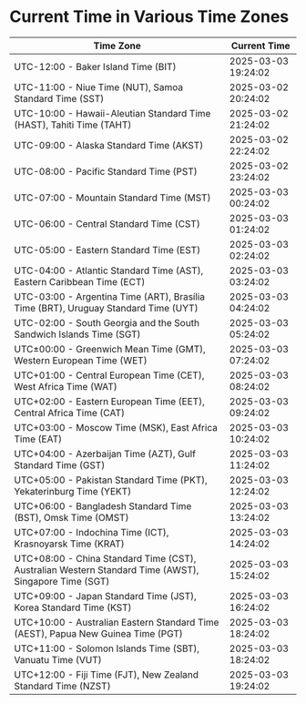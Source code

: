 # Current Time in Various Time Zones

| Time Zone | Current Time |
|-----------|--------------|
| UTC-12:00 - Baker Island Time (BIT) | 2025-03-03 19:24:02 |
| UTC-11:00 - Niue Time (NUT), Samoa Standard Time (SST) | 2025-03-02 20:24:02 |
| UTC-10:00 - Hawaii-Aleutian Standard Time (HAST), Tahiti Time (TAHT) | 2025-03-02 21:24:02 |
| UTC-09:00 - Alaska Standard Time (AKST) | 2025-03-02 22:24:02 |
| UTC-08:00 - Pacific Standard Time (PST) | 2025-03-02 23:24:02 |
| UTC-07:00 - Mountain Standard Time (MST) | 2025-03-03 00:24:02 |
| UTC-06:00 - Central Standard Time (CST) | 2025-03-03 01:24:02 |
| UTC-05:00 - Eastern Standard Time (EST) | 2025-03-03 02:24:02 |
| UTC-04:00 - Atlantic Standard Time (AST), Eastern Caribbean Time (ECT) | 2025-03-03 03:24:02 |
| UTC-03:00 - Argentina Time (ART), Brasília Time (BRT), Uruguay Standard Time (UYT) | 2025-03-03 04:24:02 |
| UTC-02:00 - South Georgia and the South Sandwich Islands Time (SGT) | 2025-03-03 05:24:02 |
| UTC±00:00 - Greenwich Mean Time (GMT), Western European Time (WET) | 2025-03-03 07:24:02 |
| UTC+01:00 - Central European Time (CET), West Africa Time (WAT) | 2025-03-03 08:24:02 |
| UTC+02:00 - Eastern European Time (EET), Central Africa Time (CAT) | 2025-03-03 09:24:02 |
| UTC+03:00 - Moscow Time (MSK), East Africa Time (EAT) | 2025-03-03 10:24:02 |
| UTC+04:00 - Azerbaijan Time (AZT), Gulf Standard Time (GST) | 2025-03-03 11:24:02 |
| UTC+05:00 - Pakistan Standard Time (PKT), Yekaterinburg Time (YEKT) | 2025-03-03 12:24:02 |
| UTC+06:00 - Bangladesh Standard Time (BST), Omsk Time (OMST) | 2025-03-03 13:24:02 |
| UTC+07:00 - Indochina Time (ICT), Krasnoyarsk Time (KRAT) | 2025-03-03 14:24:02 |
| UTC+08:00 - China Standard Time (CST), Australian Western Standard Time (AWST), Singapore Time (SGT) | 2025-03-03 15:24:02 |
| UTC+09:00 - Japan Standard Time (JST), Korea Standard Time (KST) | 2025-03-03 16:24:02 |
| UTC+10:00 - Australian Eastern Standard Time (AEST), Papua New Guinea Time (PGT) | 2025-03-03 18:24:02 |
| UTC+11:00 - Solomon Islands Time (SBT), Vanuatu Time (VUT) | 2025-03-03 18:24:02 |
| UTC+12:00 - Fiji Time (FJT), New Zealand Standard Time (NZST) | 2025-03-03 19:24:02 |
